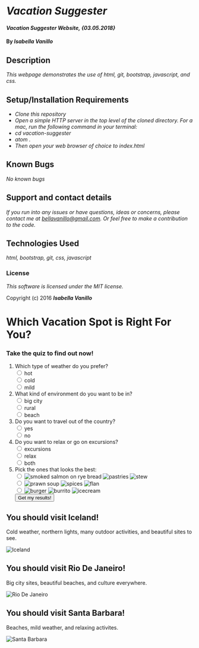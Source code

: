 # _Vacation Suggester_


#### _Vacation Suggester Website, {03.05.2018}_

#### By _**Isabella Vanillo**_

## Description

_This webpage demonstrates the use of html, git, bootstrap, javascript, and css._

## Setup/Installation Requirements

* _Clone this repository_
* _Open a simple HTTP server in the top level of the cloned directory. For a mac, run the following command in your terminal:_
* _cd vacation-suggester_
* _atom ._
* _Then open your web browser of choice to index.html_

## Known Bugs

_No known bugs_

## Support and contact details

_If you run into any issues or have questions, ideas or concerns, please contact me at bellavanillo@gmail.com. Or feel free to make a contribution to the code._

## Technologies Used

_html, bootstrap, git, css, javascript_

### License

*This software is licensed under the MIT license.*

Copyright (c) 2016 **_Isabella Vanillo_**

















<!DOCTYPE html>
<html>
  <head>
    <link href="css/bootstrap.css" rel="stylesheet" type="text/css">
    <link href="css/styles.css" rel="stylesheet" type="text/css">
    <script src="js/jquery-3.2.1.js"></script>
    <script src="js/scripts.js"></script>
    <title>Vacation Suggester</title>
  </head>
  <body>
    <div class="container">
      <h1>Which Vacation Spot is Right For You?</h1>
      <h3>Take the quiz to find out now!</h3>
      <div class="well">
        <form class="survey">
          <ol>
            <div class="q1">
              <li>Which type of weather do you prefer?</li>
              <input type="radio" name="weather" value="hot"> hot<br>
              <input type="radio" name="weather" value="cold"> cold<br>
              <input type="radio" name="weather" value="mild"> mild
            </div>
            <div class="q2">
              <li>What kind of environment do you want to be in?</li>
              <input type="radio" name="environment" value="bigcity"> big city<br>
              <input type="radio" name="environment" value="rural"> rural<br>
              <input type="radio" name="environment" value="beach"> beach
            </div>
            <div class="q3">
              <li>Do you want to travel out of the country?</li>
              <input type="radio" name="international" value="yes"> yes<br>
              <input type="radio" name="international" value="no"> no<br>
            </div>
            <div class="q4">
              <li>Do you want to relax or go on excursions?</li>
              <input type="radio" name="activites" value="excusrions"> excursions<br>
              <input type="radio" name="activites" value="relax"> relax<br>
              <input type="radio" name="activites" value="both"> both
            </div>
            <div class="q5">
              <li>Pick the ones that looks the best:</li>
              <input type="radio" name="food" value="ice"> <img src="img/icel.jpg" alt="smoked salmon on rye bread"> <img src="img/iced.jpg" alt="pastries"> <img src="img/stew.jpg" alt="stew"><br>
              <input type="radio" name="food" value="rio"> <img src="img/prawn.jpg" alt="prawn soup"> <img src="img/riof.jpg" alt="spices"> <img src="img/rioflan.jpg" alt="flan"><br>
              <input type="radio" name="food" value="sb">  <img src="img/burger.jpg" alt="burger"> <img src="img/burrito.jpg" alt="burrito"> <img src="img/icecream.jpg" alt="icecream"><br>
            </div>
            <button type="button" class="btn btn-success" name="button">Get my results!</button>
          </form>
        </ol>
      </div>
      <div class="results">
        <div class="Iceland">
          <h2>You should visit Iceland!</h2>
          <p>Cold weather, northern lights, many outdoor activities, and beautiful sites to see.</p>
          <img src="img/iceland.jpg" alt="Iceland">
        </div>
        <div class="Riodejaneiro">
          <h2>You should visit Rio De Janeiro!</h2>
          <p>Big city sites, beautiful beaches, and culture everywhere.</p>
          <img src="img/rio.jpg" alt="Rio De Janeiro">
        </div>
        <div class="Santabarbara">
          <h2>You should visit Santa Barbara!</h2>
          <p>Beaches, mild weather, and relaxing activites.</p>
          <img src="img/santab.jpg" alt="Santa Barbara">
        </div>
      </div>
    </div>
  </body>
</html>
